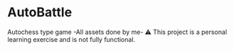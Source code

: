 # AutoBattle
Autochess type game -All assets done by me-
⚠️ This project is a personal learning exercise and is not fully functional.
